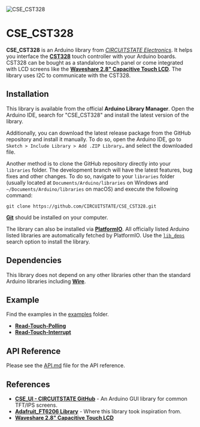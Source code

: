 
![CSE_CST328](https://socialify.git.ci/CIRCUITSTATE/CSE_CST328/image?description=1&font=KoHo&forks=1&issues=1&logo=https%3A%2F%2Fwww.circuitstate.com%2Fwp-content%2Fuploads%2F2024%2F05%2FCIRCUITSTATE-R-Emblem-20052024-2.svg&name=1&pattern=Circuit%20Board&pulls=1&stargazers=1&theme=Auto)

# CSE_CST328

**CSE_CST328** is an Arduino library from [*CIRCUITSTATE Electronics*](https://www.circuitstate.com/). It helps you interface the [**CST328**](https://www.cdtech-display.com/wp-content/uploads/2024/07/CST328-DataSheet-V2.2.pdf) touch controller with your Arduino boards. CST328 can be bought as a standalone touch panel or come integrated with LCD screens like the [**Waveshare 2.8" Capacitive Touch LCD**](https://www.waveshare.com/wiki/2.8inch_Capacitive_Touch_LCD). The library uses I2C to communicate with the CST328.

## Installation

This library is available from the official **Arduino Library Manager**. Open the Arduino IDE, search for "CSE_CST328" and install the latest version of the library.

Additionally, you can download the latest release package from the GitHub repository and install it manually. To do so, open the Arduino IDE, go to `Sketch > Include Library > Add .ZIP Library…` and select the downloaded file.

Another method is to clone the GitHub repository directly into your `libraries` folder. The development branch will have the latest features, bug fixes and other changes. To do so, navigate to your `libraries` folder (usually located at `Documents/Arduino/libraries` on Windows and `~/Documents/Arduino/libraries` on macOS) and execute the following command:

```
git clone https://github.com/CIRCUITSTATE/CSE_CST328.git
```

[**Git**](https://git-scm.com) should be installed on your computer.

The library can also be installed via [**PlatformIO**](https://platformio.org). All officially listed Arduino listed libraries are automatically fetched by PlatformIO. Use the [`lib_deps`](https://docs.platformio.org/en/latest/projectconf/sections/env/options/library/lib_deps.html) search option to install the library.

## Dependencies

This library does not depend on any other libraries other than the standard Arduino libraries including [**Wire**](https://github.com/arduino-libraries/Wire).

## Example

Find the examples in the [examples](examples) folder.

  - [**Read-Touch-Polling**](examples/Read-Touch-Polling/Read-Touch-Polling.ino)
  - [**Read-Touch-Interrupt**](examples/Read-Touch-Interrupt/Read-Touch-Interrupt.ino)

## API Reference

Please see the [API.md](/docs/API.md) file for the API reference.

## References

-  [**CSE_UI - CIRCUITSTATE GitHub**](https://github.com/CIRCUITSTATE/CSE_UI) - An Arduino GUI library for common TFT/IPS screens.
-  [**Adafruit_FT6206 Library**](https://github.com/adafruit/Adafruit_FT6206_Library) - Where this library took inspiration from.
-  [**Waveshare 2.8" Capacitive Touch LCD**](https://www.waveshare.com/wiki/2.8inch_Capacitive_Touch_LCD)

